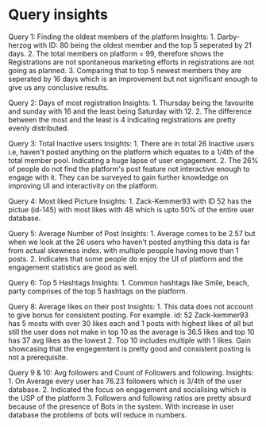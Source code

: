 # Query insights
Query 1: Finding the oldest members of the platform
Insights:
    1. Darby-herzog with ID: 80 being the oldest member and the top 5 seperated by 21 days.
    2. The total members on platform = 99, therefore shows the Registrations are not spontaneous marketing efforts in registrations are not going as planned.
    3. Comparing that to top 5 newest members they are seperated by 16 days which is an improvement but not significant enough to give us any conclusive results. 


Query 2: Days of most registration 
Insights: 
    1. Thursday being the favourite and sunday with 16 and the least being Saturday with 12. 
    2. The difference between the most and the least is 4 indicating registrations are pretty evenly distributed. 

Query 3: Total Inactive users
Insights:
    1. There are in total 26 Inactive users i.e, haven't posted anything on the platform which equates to a 1/4th of the total member pool. Indicating a huge lapse of user engagement. 
    2. The 26% of people do not find the platform's post feature not interactive enough to engage with it. They can be surveyed to gain further knowledge on improving UI and interactivity on the platform. 

Query 4: Most liked Picture 
Insights: 
    1. Zack-Kemmer93 with ID 52 has the pictue (id-145) with most likes with 48 which is upto 50% of the entire user database. 

Query 5: Average Number of Post
Insights: 
    1. Average comes to be 2.57 but when we look at the 26 users who haven't posted anything this data is far from actual skewness index. with multiple peopple having move than 1 posts. 
    2. Indicates that some people do enjoy the UI of platform and the engagement statistics are good as well. 

Query 6: Top 5 Hashtags
Insights:
    1. Common hashtags like Smile, beach, party comprises of the top 5 hashtags on the platform.

Query 8: Average likes on their post
Insights: 
    1. This data does not account to give bonus for consistent posting. For example. id: 52 Zack-kemmer93 has 5 mosts with over 30 likes each and 1  posts with highest likes of all but still the user does not make in top 10 as the average is 36.5 likes and top 10 has 37 avg likes as the lowest
    2. Top 10 includes multiple with 1 likes. Gain showcasing that the engegemtent is pretty good and consistent posting is not a prerequisite. 

Query 9 & 10: Avg followers and Count of Followers and following.
Insights: 
    1. On Average every user has 76.23 followers which is 3/4th of the user database.
    2. Indicated the focus on engagement and socialising which is the USP of the platform 
    3. Followers and following ratios are pretty absurd because of the presence of Bots in the system. With increase in user database the problems of bots will reduce in numbers. 
